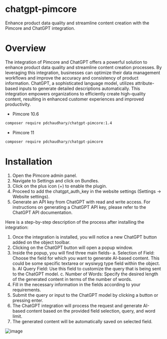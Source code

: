 # chatgpt-pimcore
Enhance product data quality and streamline content creation with the Pimcore and ChatGPT integration.

# Overview

The integration of Pimcore and ChatGPT offers a powerful solution to enhance product data quality and streamline content creation processes. By leveraging this integration, businesses can optimize their data management workflows and improve the accuracy and consistency of product information. ChatGPT, a sophisticated language model, utilizes attribute-based inputs to generate detailed descriptions automatically. This integration empowers organizations to efficiently create high-quality content, resulting in enhanced customer experiences and improved productivity.


* Pimcore 10.6

```bash
composer require pdchaudhary/chatgpt-pimcore:1.4
``` 
* Pimcore 11

```bash
composer require pdchaudhary/chatgpt-pimcore
``` 

# Installation

1. Open the Pimcore admin panel.
2. Navigate to Settings and click on Bundles.
3. Click on the plus icon (+) to enable the plugin.
4. Proceed to add the chatgpt_auth_key in the website settings (Settings -> Website settings).
5. Generate an API key from ChatGPT with read and write access. For instructions on generating a ChatGPT API key, please refer to the ChatGPT API documentation.




Here is a step-by-step description of the process after installing the integration:

1. Once the integration is installed, you will notice a new ChatGPT button added on the object toolbar.
2. Clicking on the ChatGPT button will open a popup window.
3. Inside the popup, you will find three main fields-
   a. Selection of Field: Choose the field for which you want to generate AI-based content. This could be some specific textarea or wysiwyg type field within the object.
   b. AI Query Field: Use this field to customize the query that is being sent to the ChatGPT model.
   c. Number of Words: Specify the desired length of the generated content in terms of the number of words.
4. Fill in the necessary information in the fields according to your requirements.
5. Submit the query or input to the ChatGPT model by clicking a button or pressing enter.
6. The ChatGPT integration will process the request and generate AI-based content based on the provided field selection, query, and word limit.
7. The generated content will be automatically saved on selected field.

![image](https://github.com/pdchaudhary/chatgpt-pimcore/assets/30948231/32388a9c-e588-4e22-8433-da9d1d252c9b)

